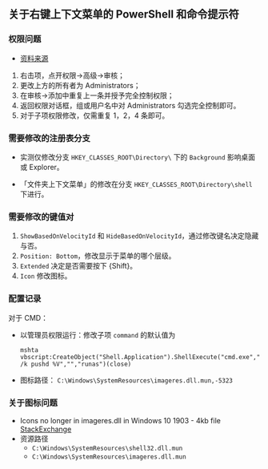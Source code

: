 ## 关于右键上下文菜单的 PowerShell 和命令提示符

### 权限问题
- [资料来源](https://jingyan.baidu.com/article/3aed632ec4b9257010809183.html)

1. 右击项，点开权限→高级→审核；
2. 更改上方的所有者为 Administrators；
3. 在审核→添加中重复上一条并授予完全控制权限；
4. 返回权限对话框，组或用户名中对 Administrators 勾选完全控制即可。
5. 对于子项权限修改，仅需重复 1，2，4 条即可。

### 需要修改的注册表分支

- 实测仅修改分支 `HKEY_CLASSES_ROOT\Directory\` 下的 `Background` 影响桌面或 Explorer。

- 「文件夹上下文菜单」的修改在分支 `HKEY_CLASSES_ROOT\Directory\shell` 下进行。

### 需要修改的键值对
1. `ShowBasedOnVelocityId` 和 `HideBasedOnVelocityId`，通过修改键名决定隐藏与否。
2. `Position: Bottom`，修改显示于菜单的哪个层级。
3. `Extended` 决定是否需要按下 {Shift}。
4. `Icon` 修改图标。

### 配置记录

对于 CMD：
- 以管理员权限运行：修改子项 `command` 的默认值为
    ```
    mshta vbscript:CreateObject("Shell.Application").ShellExecute("cmd.exe","/s /k pushd %V","","runas")(close)
    ```
- 图标路径： `C:\Windows\SystemResources\imageres.dll.mun,-5323`

### 关于图标问题
- Icons no longer in imageres.dll in Windows 10 1903 - 4kb file
 [StackExchange](https://superuser.com/questions/1480268/)
- 资源路径
    - `C:\Windows\SystemResources\shell32.dll.mun`
    - `C:\Windows\SystemResources\imageres.dll.mun`